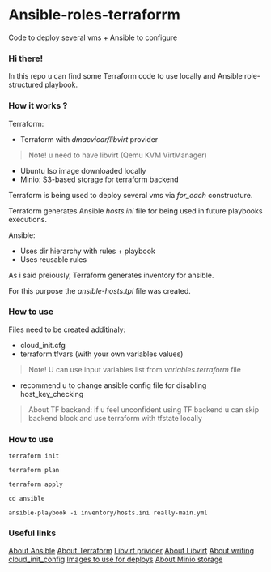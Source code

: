 # Ansible-roles-terraforrm
Code to deploy several vms + Ansible to configure

### Hi there! ###
In this repo u can find some Terraform code to use locally and Ansible role-structured playbook.

### How it works ? ###

Terraform:
  - Terraform with _dmacvicar/libvirt_ provider
  > Note! u need to have libvirt (Qemu KVM VirtManager)
  - Ubuntu Iso image downloaded locally
  - Minio: S3-based storage for terraform backend
  
Terraform is being used to deploy several vms via _for_each_ constructure.

Terraform generates Ansible _hosts.ini_ file for being used in future playbooks executions.

Ansible:
  - Uses dir hierarchy with rules + playbook
  - Uses reusable rules
  
As i said preiously, Terraform generates inventory for ansible.

For this purpose the _ansible-hosts.tpl_ file was created.

### How to use ###
Files need to be created additinaly:
  - cloud_init.cfg
  - terraform.tfvars (with your own variables values)
  > Note! U can use input variables list from _variables.terraform_ file
  - recommend u to change ansible config file for disabling host_key_checking
  
>About TF backend: if u feel unconfident using TF backend u can skip backend block and use terraform with tfstate locally

### How to use ###

```
terraform init
```
```
terraform plan
```
```
terraform apply
```
```
cd ansible
```
```
ansible-playbook -i inventory/hosts.ini really-main.yml
```


### Useful links ###
[About Ansible](https://docs.ansible.com/ansible_community.html)
[About Terraform](https://developer.hashicorp.com/terraform/docs)
[Libvirt privider](https://registry.terraform.io/providers/dmacvicar/libvirt/latest/docs)
[About Libvirt](https://ubuntu.com/server/docs/virtualization-libvirt)
[About writing cloud_init_config](https://cloudinit.readthedocs.io/en/latest/topics/examples.html)
[Images to use for deploys](https://cloud-images.ubuntu.com/)
[About Minio storage](https://min.io/docs/minio/container/index.html) 





  
  
